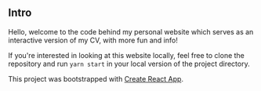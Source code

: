 ## Intro

Hello, welcome to the code behind my personal website which serves as an interactive version of my CV, with more fun and info!

If you're interested in looking at this website locally, feel free to clone the repository and run `yarn start` in your local version of the project directory.

This project was bootstrapped with [Create React App](https://github.com/facebook/create-react-app).
